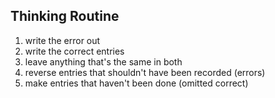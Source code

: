## Thinking Routine
1. write the error out
2. write the correct entries
3. leave anything that's the same in both
4. reverse entries that shouldn't have been recorded (errors)
5. make entries that haven't been done (omitted correct)